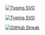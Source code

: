 [![Typing SVG](https://readme-typing-svg.herokuapp.com?font=Fira+Code&weight=900&size=25&pause=1000&color=F78F1D&center=true&width=435&lines=Hi+%F0%9F%91%8B%2C+I'm+Mohammed+Altohami)](https://git.io/typing-svg)

[![Typing SVG](https://readme-typing-svg.herokuapp.com?font=Fira+Code&weight=200&pause=1000&color=F7F7F7&center=true&width=435&lines=Back-End+Developer)](https://git.io/typing-svg)


[![GitHub Streak](https://streak-stats.demolab.com?user=altohami360&theme=dark)](https://git.io/streak-stats)
